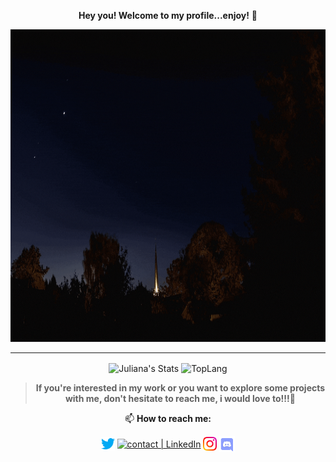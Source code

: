 <div align="center">

**Hey you! Welcome to my profile...enjoy!** 👾


<div align="center"><img src="Juliana.gif" width="900" height="500"/>


--------


<!--  GitHub Stats --->
<a><img width="432" img align="center" alt="Juliana's Stats" src="https://github-readme-stats.vercel.app/api?username=julianamonr03&show_icons=true&theme=radical" />
</a><a><img width="430" img align="center" alt="TopLang" src="https://github-readme-stats.vercel.app/api/top-langs/?username=julianamonr03&layout=compact&hide=perl&theme=radical" /></a>


<!-- Contact info -->
<div align="center">

> **If you're interested in my work or you want to explore some projects with me, don't hesitate to reach me, i would love to!!!💜**


📫 **How to reach me:** 

[<img align="center" alt="contact | Twitter" width="22px" src="https://github.com/deut-erium/deut-erium/blob/master/assets/twitter.svg" />](https://twitter.com/julianamonroy03)
[<img align="center" alt="contact | LinkedIn" width="22px" src="https://cdn.jsdelivr.net/npm/simple-icons@v3/icons/linkedin.svg" />](https://www.linkedin.com/in/juliana-monroy-5760b9199/)
[<img align="center" alt="contact | Instagram" width="22px" src="https://github.com/hargun79/hargun79/blob/master/Assets/Instagram.svg" />](https://www.instagram.com/julianamonr03/)
[<img align="center" alt="contact | Instagram" width="25px" src="https://github.com/deut-erium/deut-erium/blob/master/assets/discord.svg" />](https://discord.com/users/deuterium#0883)


